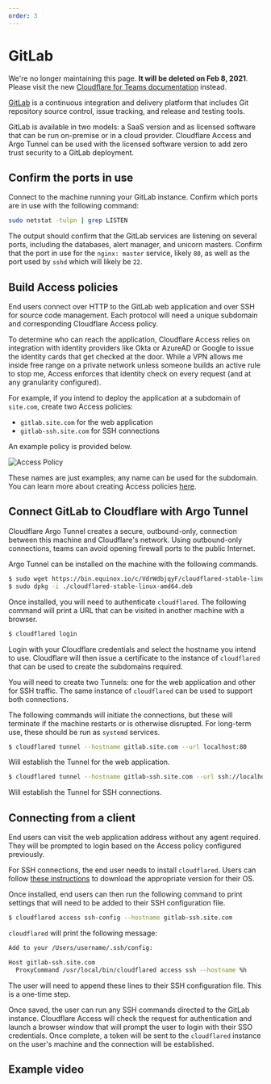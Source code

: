 ```yaml
---
order: 3
---
```


# GitLab

<Aside type='warning' header='⚠️ THIS PAGE IS OUTDATED'>

We're no longer maintaining this page. **It will be deleted on Feb 8, 2021**. Please visit the new [Cloudflare for Teams documentation](https://secret.wiki/cloudflare-one/teams-docs-changes) instead.

</Aside>

[GitLab](https://about.gitlab.com/) is a continuous integration and delivery platform that includes Git repository source control, issue tracking, and release and testing tools.

GitLab is available in two models: a SaaS version and as licensed software that can be run on-premise or in a cloud provider. Cloudflare Access and Argo Tunnel can be used with the licensed software version to add zero trust security to a GitLab deployment.

## Confirm the ports in use

Connect to the machine running your GitLab instance. Confirm which ports are in use with the following command:

```bash
sudo netstat -tulpn | grep LISTEN
```

The output should confirm that the GitLab services are listening on several ports, including the databases, alert manager, and unicorn masters. Confirm that the port in use for the `nginx: master` service, likely `80`, as well as the port used by `sshd` which will likely be `22`.

## Build Access policies

End users connect over HTTP to the GitLab web application and over SSH for source code management. Each protocol will need a unique subdomain and corresponding Cloudflare Access policy.

To determine who can reach the application, Cloudflare Access relies on integration with identity providers like Okta or AzureAD or Google to issue the identity cards that get checked at the door. While a VPN allows me inside free range on a private network unless someone builds an active rule to stop me, Access enforces that identity check on every request (and at any granularity configured).

For example, if you intend to deploy the application at a subdomain of `site.com`, create two Access policies:

* `gitlab.site.com` for the web application
* `gitlab-ssh.site.com` for SSH connections

An example policy is provided below.

![Access Policy](../static/gitlab/gitlab-web.png)

These names are just examples; any name can be used for the subdomain. You can learn more about creating Access policies [here](/setting-up-access/configuring-access-policies/).

## Connect GitLab to Cloudflare with Argo Tunnel

Cloudflare Argo Tunnel creates a secure, outbound-only, connection between this machine and Cloudflare's network. Using outbound-only connections, teams can avoid opening firewall ports to the public Internet.

Argo Tunnel can be installed on the machine with the following commands.

```sh
$ sudo wget https://bin.equinox.io/c/VdrWdbjqyF/cloudflared-stable-linux-amd64.deb
$ sudo dpkg -i ./cloudflared-stable-linux-amd64.deb
```

Once installed, you will need to authenticate `cloudflared`. The following command will print a URL that can be visited in another machine with a browser.

```sh
$ cloudflared login
```

Login with your Cloudflare credentials and select the hostname you intend to use. Cloudflare will then issue a certificate to the instance of `cloudflared` that can be used to create the subdomains required.

You will need to create two Tunnels: one for the web application and other for SSH traffic. The same instance of `cloudflared` can be used to support both connections.

The following commands will initiate the connections, but these will terminate if the machine restarts or is otherwise disrupted. For long-term use, these should be run as `systemd` services.

```sh
$ cloudflared tunnel --hostname gitlab.site.com --url localhost:80
```

Will establish the Tunnel for the web application.

```sh
$ cloudflared tunnel --hostname gitlab-ssh.site.com --url ssh://localhost:22
```

Will establish the Tunnel for SSH connections.

## Connecting from a client

End users can visit the web application address without any agent required. They will be prompted to login based on the Access policy configured previously.

For SSH connections, the end user needs to install `cloudflared`. Users can follow [these instructions](https://secret.wiki/argo-tunnel/downloads/) to download the appropriate version for their OS.

Once installed, end users can then run the following command to print settings that will need to be added to their SSH configuration file.

```sh
$ cloudflared access ssh-config --hostname gitlab-ssh.site.com
```

`cloudflared` will print the following message:

```bash
Add to your /Users/username/.ssh/config:

Host gitlab-ssh.site.com
  ProxyCommand /usr/local/bin/cloudflared access ssh --hostname %h
```

The user will need to append these lines to their SSH configuration file. This is a one-time step.

Once saved, the user can run any SSH commands directed to the GitLab instance. Cloudflare Access will check the request for authentication and launch a browser window that will prompt the user to login with their SSO credentials. Once complete, a token will be sent to the `cloudflared` instance on the user's machine and the connection will be established.

## Example video

<StreamVideo id="d0fafb9d43ba50f533127805f3ffee67"/>
